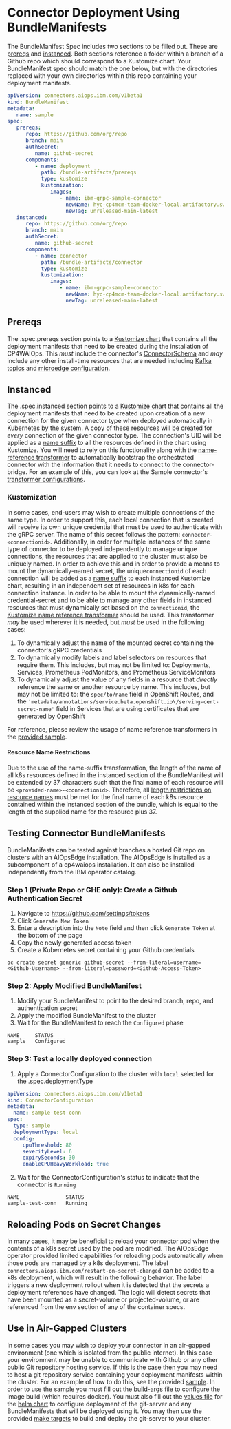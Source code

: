 # Connector Deployment Using BundleManifests
The BundleManifest Spec includes two sections
to be filled out. These are [prereqs](#Prereqs) and [instanced](#Instanced). Both sections reference a folder within a
branch of a Github repo which should correspond to a Kustomize chart. Your BundleManifest spec should match the one
below, but with the directories replaced with your own directories within this repo containing your deployment
manifests.
```yaml
apiVersion: connectors.aiops.ibm.com/v1beta1
kind: BundleManifest
metadata:
   name: sample
spec:
   prereqs:
      repo: https://github.com/org/repo
      branch: main
      authSecret:
         name: github-secret
      components:
         - name: deployment
           path: /bundle-artifacts/prereqs
           type: kustomize
           kustomization:
              images:
                 - name: ibm-grpc-sample-connector
                   newName: hyc-cp4mcm-team-docker-local.artifactory.swg-devops.com/cp/aiopsedge/java-grpc-connector-template
                   newTag: unreleased-main-latest
   instanced:
      repo: https://github.com/org/repo
      branch: main
      authSecret:
         name: github-secret
      components:
         - name: connector
           path: /bundle-artifacts/connector
           type: kustomize
           kustomization:
              images:
                 - name: ibm-grpc-sample-connector
                   newName: hyc-cp4mcm-team-docker-local.artifactory.swg-devops.com/cp/aiopsedge/java-grpc-connector-template
                   newTag: unreleased-main-latest
```

## Prereqs
The .spec.prereqs section points to a [Kustomize chart](samples/bundle-manifest/prereqs) that contains all the
deployment manifests that need to be created during the installation of CP4WAIOps. This _must_ include the connector's
[ConnectorSchema](samples/bundle-manifest/prereqs/schema.yaml) and _may_ include any other install-time resources
that are needed including [Kafka topics](samples/bundle-manifest/prereqs/topics.yaml) and 
[microedge configuration](samples/bundle-manifest/prereqs/microedgeconfiguration.yaml).

## Instanced
The .spec.instanced section points to a [Kustomize chart](samples/bundle-manifest/connector) that contains all the
deployment manifests that need to be created upon creation of a new connection for the given connector type when
deployed automatically in Kubernetes by the system. A copy of these resources will be created for _every_ connection of
the given connector type. The connection's UID will be applied as a
[name suffix](https://github.com/kubernetes-sigs/kustomize/blob/master/examples/transformerconfigs/README.md#prefixsuffix-transformer)
to all the resources defined in the chart using Kustomize. You will need to rely on this functionality along with the
[name-reference transformer](https://github.com/kubernetes-sigs/kustomize/blob/master/examples/transformerconfigs/README.md#name-reference-transformer)
to automatically bootstrap the orchestrated connector with the information that it needs to connect to the
connector-bridge. For an example of this, you can look at the Sample connector's
[transformer configurations](samples/bundle-manifest/connector/kustomization.yaml#L12).

### Kustomization
In some cases, end-users may wish to create multiple connections of the same type. In order to support this, each
local connection that is created will receive its own unique credential that must be used to authenticate with the gRPC
server. The name of this secret follows the pattern: `connector-<connectionid>`. Additionally, in order for multiple
instances of the same type of connector to be deployed independently to manage unique connections, the resources that
are applied to the cluster must also be uniquely named. In order to achieve this and in order to provide a means to
mount the dynamically-named secret, the unique`connectionid` of each connection will be added as a
[name suffix](https://github.com/kubernetes-sigs/kustomize/blob/d9c4c749e25141b51f477aa36b60d3d05f27ba59/examples/transformerconfigs/README.md#prefixsuffix-transformer)
to each instanced Kustomize chart, resulting in an independent set of resources in k8s for each connection instance. In
order to be able to mount the dynamically-named credential-secret and to be able to manage any other
fields in instanced resources that must dynamically set based on the `connectionid`, the
[Kustomize name reference transformer](https://github.com/kubernetes-sigs/kustomize/blob/d9c4c749e25141b51f477aa36b60d3d05f27ba59/examples/transformerconfigs/README.md#name-reference-transformer)
should be used. This transformer _may_ be used wherever it is needed, but _must_ be used in the following cases:
1. To dynamically adjust the name of the mounted secret containing the connector's gRPC credentials
2. To dynamically modify labels and label selectors on resources that require them. This includes, but may not be
   limited to: Deployments, Services, Prometheus PodMonitors, and Prometheus ServiceMonitors
3. To dynamically adjust the value of any fields in a resource that _directly_ reference the same or another resource
   by name. This includes, but may not be limited to: the `spec/to/name` field in OpenShift Routes, and the
   `'metadata/annotations/service.beta.openshift.io\/serving-cert-secret-name'` field in Services that are using
   certificates that are generated by OpenShift

For reference, please review the usage of name reference transformers in the
[provided sample](samples/bundle-manifest/connector).

#### Resource Name Restrictions
Due to the use of the name-suffix transformation, the length of the name of all k8s resources defined in the instanced
section of the BundleManifest will be extended by 37 characters such that the final name of each resource will be 
`<provided-name>-<connectionid>`. Therefore, all 
[length restrictions on resource names](https://kubernetes.io/docs/concepts/overview/working-with-objects/names/) must 
be met for the final name of each k8s resource contained within the instanced section of the bundle, which is equal to 
the length of the supplied name for the resource plus 37.

## Testing Connector BundleManifests
BundleManifests can be tested against branches a hosted Git repo on clusters with an AIOpsEdge installation. The
AIOpsEdge is installed as a subcomponent of a cp4waiops installation. It can also be installed independently from the 
IBM operator catalog.
### Step 1 (Private Repo or GHE only): Create a Github Authentication Secret
1. Navigate to https://github.com/settings/tokens
2. Click `Generate New Token`
3. Enter a description into the `Note` field and then click `Generate Token` at the bottom of the page
4. Copy the newly generated access token
5. Create a Kubernetes secret containing your Github credentials
```shell
oc create secret generic github-secret --from-literal=username=<Github-Username> --from-literal=password=<Github-Access-Token>
```

### Step 2: Apply Modified BundleManifest
1. Modify your BundleManifest to point to the desired branch, repo, and authentication secret
2. Apply the modified BundleManifest to the cluster
3. Wait for the BundleManifest to reach the `Configured` phase
```     
NAME     STATUS
sample   Configured
```
### Step 3: Test a locally deployed connection
1. Apply a ConnectorConfiguration to the cluster with `local` selected for the .spec.deploymentType
```yaml
apiVersion: connectors.aiops.ibm.com/v1beta1
kind: ConnectorConfiguration
metadata:
  name: sample-test-conn
spec:
  type: sample
  deploymentType: local
  config:
     cpuThreshold: 80
     severityLevel: 6
     expirySeconds: 30
     enableCPUHeavyWorkload: true
```
2. Wait for the ConnectorConfiguration's status to indicate that the connector is `Running`
```
NAME               STATUS
sample-test-conn   Running
```

## Reloading Pods on Secret Changes
In many cases, it may be beneficial to reload your connector pod when the contents of a k8s secret used by the pod are 
modified. The AIOpsEdge operator provided limited capabilities for reloading pods automatically when those pods are 
managed by a k8s deployment. The label `connectors.aiops.ibm.com/restart-on-secret-changed` can be added to a k8s 
deployment, which will result in the following behavior. The label triggers a new deployment rollout when it is 
detected that the secrets a deployment references have changed. The logic will detect secrets that have been mounted 
as a secret-volume or projected-volume, or are referenced from the env section of any of the container specs.

## Use in Air-Gapped Clusters
In some cases you may wish to deploy your connector in an air-gapped environment (one which is isolated from the public 
internet). In this case your environment may be unable to communicate with Github or any other public Git repository 
hosting service. If this is the case then you may need to host a git repository service containing your deployment 
manifests within the cluster. For an example of how to do this, see the provided [sample](/samples/airgap-git-server).
In order to use the sample you must fill out the [build-args](/samples/airgap-git-server/build-args.env) file to 
configure the image build (which requires docker). You must also fill out the 
[values file](/samples/airgap-git-server/deploy/connector-airgap/values.yaml) for the 
[helm chart](/samples/airgap-git-server/deploy/connector-airgap) to configure deployment of the git-server and any 
BundleManifests that will be deployed using it. You may then use the provided 
[make targets](/samples/airgap-git-server/Makefile) to build and deploy the git-server to your cluster.